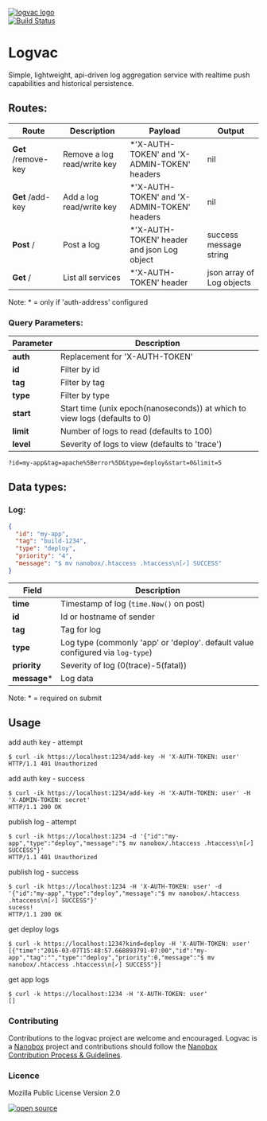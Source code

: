 [![logvac logo](http://nano-assets.gopagoda.io/readme-headers/logvac.png)](http://nanobox.io/open-source#logvac)  
[![Build Status](https://travis-ci.org/nanopack/logvac.svg)](https://travis-ci.org/nanopack/logvac)

# Logvac

Simple, lightweight, api-driven log aggregation service with realtime push capabilities and historical persistence.

## Routes:

| Route | Description | Payload | Output |
| --- | --- | --- | --- |
| **Get** /remove-key | Remove a log read/write key | *'X-AUTH-TOKEN' and 'X-ADMIN-TOKEN' headers  | nil |
| **Get** /add-key | Add a log read/write key | *'X-AUTH-TOKEN' and 'X-ADMIN-TOKEN' headers  | nil |
| **Post** / | Post a log | *'X-AUTH-TOKEN' header and json Log object | success message string |
| **Get** / | List all services | *'X-AUTH-TOKEN' header | json array of Log objects |
Note: * = only if 'auth-address' configured

### Query Parameters:
| Parameter | Description |
| --- | --- |
| **auth** | Replacement for 'X-AUTH-TOKEN' |
| **id** | Filter by id |
| **tag** | Filter by tag |
| **type** | Filter by type |
| **start** | Start time (unix epoch(nanoseconds)) at which to view logs (defaults to 0) |
| **limit** | Number of logs to read (defaults to 100) |
| **level** | Severity of logs to view (defaults to 'trace') |
`?id=my-app&tag=apache%5Berror%5D&type=deploy&start=0&limit=5`

## Data types:
### Log:
```json
{
  "id": "my-app",
  "tag": "build-1234",
  "type": "deploy",
  "priority": "4",
  "message": "$ mv nanobox/.htaccess .htaccess\n[✓] SUCCESS"
}
```
| Field | Description |
| --- | --- |
| **time** | Timestamp of log (`time.Now()` on post) |
| **id** | Id or hostname of sender |
| **tag** | Tag for log |
| **type** | Log type (commonly 'app' or 'deploy'. default value configured via `log-type`) |
| **priority** | Severity of log (0(trace)-5(fatal)) |
| **message*** | Log data |
Note: * = required on submit


## Usage

add auth key - attempt
```
$ curl -ik https://localhost:1234/add-key -H 'X-AUTH-TOKEN: user'
HTTP/1.1 401 Unauthorized
```

add auth key - success
```
$ curl -ik https://localhost:1234/add-key -H 'X-AUTH-TOKEN: user' -H 'X-ADMIN-TOKEN: secret'
HTTP/1.1 200 OK
```

publish log - attempt
```
$ curl -ik https://localhost:1234 -d '{"id":"my-app","type":"deploy","message":"$ mv nanobox/.htaccess .htaccess\n[✓] SUCCESS"}'
HTTP/1.1 401 Unauthorized
```

publish log - success
```
$ curl -ik https://localhost:1234 -H 'X-AUTH-TOKEN: user' -d '{"id":"my-app","type":"deploy","message":"$ mv nanobox/.htaccess .htaccess\n[✓] SUCCESS"}'
sucess!
HTTP/1.1 200 OK
```

get deploy logs
```
$ curl -k https://localhost:1234?kind=deploy -H 'X-AUTH-TOKEN: user'
[{"time":"2016-03-07T15:48:57.668893791-07:00","id":"my-app","tag":"","type":"deploy","priority":0,"message":"$ mv nanobox/.htaccess .htaccess\n[✓] SUCCESS"}]
```

get app logs
```
$ curl -k https://localhost:1234 -H 'X-AUTH-TOKEN: user'
[]
```

### Contributing

Contributions to the logvac project are welcome and encouraged. Logvac is a [Nanobox](https://nanobox.io) project and contributions should follow the [Nanobox Contribution Process & Guidelines](https://docs.nanobox.io/contributing/).

### Licence

Mozilla Public License Version 2.0

[![open source](http://nano-assets.gopagoda.io/open-src/nanobox-open-src.png)](http://nanobox.io/open-source)
